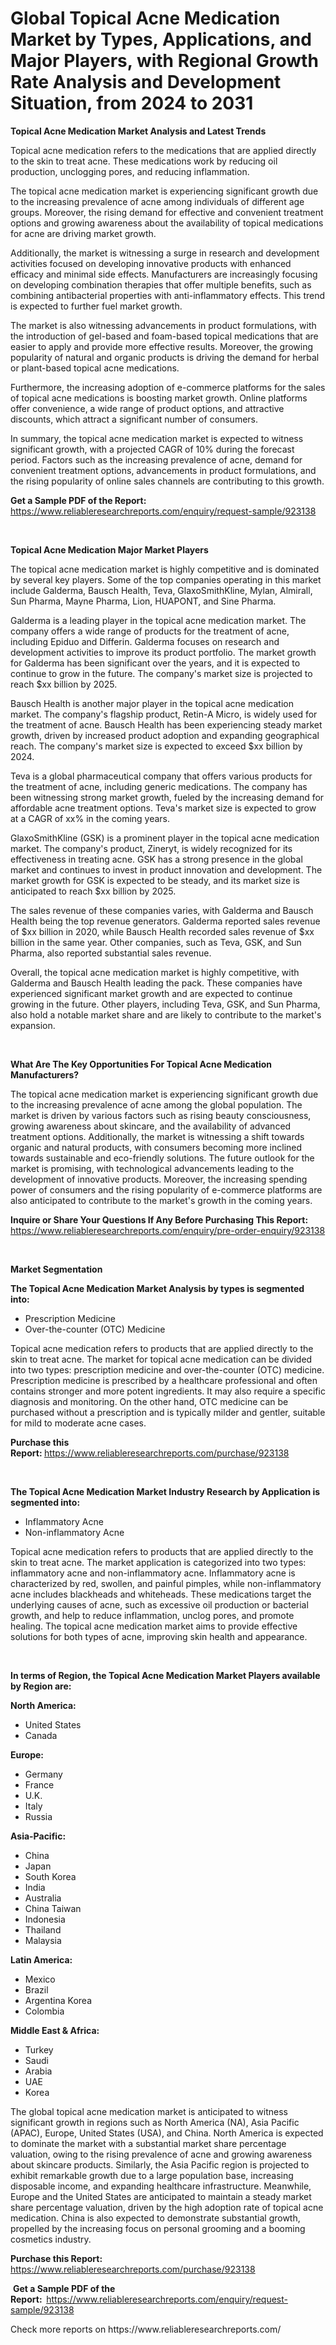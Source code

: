 <p><h1>Global Topical Acne Medication Market by Types, Applications, and Major Players, with Regional Growth Rate Analysis and Development Situation, from 2024 to 2031</h1></p><p><strong>Topical Acne Medication Market Analysis and Latest Trends</strong></p>
<p><p>Topical acne medication refers to the medications that are applied directly to the skin to treat acne. These medications work by reducing oil production, unclogging pores, and reducing inflammation.</p><p>The topical acne medication market is experiencing significant growth due to the increasing prevalence of acne among individuals of different age groups. Moreover, the rising demand for effective and convenient treatment options and growing awareness about the availability of topical medications for acne are driving market growth.</p><p>Additionally, the market is witnessing a surge in research and development activities focused on developing innovative products with enhanced efficacy and minimal side effects. Manufacturers are increasingly focusing on developing combination therapies that offer multiple benefits, such as combining antibacterial properties with anti-inflammatory effects. This trend is expected to further fuel market growth.</p><p>The market is also witnessing advancements in product formulations, with the introduction of gel-based and foam-based topical medications that are easier to apply and provide more effective results. Moreover, the growing popularity of natural and organic products is driving the demand for herbal or plant-based topical acne medications.</p><p>Furthermore, the increasing adoption of e-commerce platforms for the sales of topical acne medications is boosting market growth. Online platforms offer convenience, a wide range of product options, and attractive discounts, which attract a significant number of consumers.</p><p>In summary, the topical acne medication market is expected to witness significant growth, with a projected CAGR of 10% during the forecast period. Factors such as the increasing prevalence of acne, demand for convenient treatment options, advancements in product formulations, and the rising popularity of online sales channels are contributing to this growth.</p></p>
<p><strong>Get a Sample PDF of the Report:&nbsp;</strong> <a href="https://www.reliableresearchreports.com/enquiry/request-sample/923138">https://www.reliableresearchreports.com/enquiry/request-sample/923138</a></p>
<p>&nbsp;</p>
<p><strong>Topical Acne Medication Major Market Players</strong></p>
<p><p>The topical acne medication market is highly competitive and is dominated by several key players. Some of the top companies operating in this market include Galderma, Bausch Health, Teva, GlaxoSmithKline, Mylan, Almirall, Sun Pharma, Mayne Pharma, Lion, HUAPONT, and Sine Pharma.</p><p>Galderma is a leading player in the topical acne medication market. The company offers a wide range of products for the treatment of acne, including Epiduo and Differin. Galderma focuses on research and development activities to improve its product portfolio. The market growth for Galderma has been significant over the years, and it is expected to continue to grow in the future. The company's market size is projected to reach $xx billion by 2025.</p><p>Bausch Health is another major player in the topical acne medication market. The company's flagship product, Retin-A Micro, is widely used for the treatment of acne. Bausch Health has been experiencing steady market growth, driven by increased product adoption and expanding geographical reach. The company's market size is expected to exceed $xx billion by 2024.</p><p>Teva is a global pharmaceutical company that offers various products for the treatment of acne, including generic medications. The company has been witnessing strong market growth, fueled by the increasing demand for affordable acne treatment options. Teva's market size is expected to grow at a CAGR of xx% in the coming years.</p><p>GlaxoSmithKline (GSK) is a prominent player in the topical acne medication market. The company's product, Zineryt, is widely recognized for its effectiveness in treating acne. GSK has a strong presence in the global market and continues to invest in product innovation and development. The market growth for GSK is expected to be steady, and its market size is anticipated to reach $xx billion by 2025.</p><p>The sales revenue of these companies varies, with Galderma and Bausch Health being the top revenue generators. Galderma reported sales revenue of $xx billion in 2020, while Bausch Health recorded sales revenue of $xx billion in the same year. Other companies, such as Teva, GSK, and Sun Pharma, also reported substantial sales revenue.</p><p>Overall, the topical acne medication market is highly competitive, with Galderma and Bausch Health leading the pack. These companies have experienced significant market growth and are expected to continue growing in the future. Other players, including Teva, GSK, and Sun Pharma, also hold a notable market share and are likely to contribute to the market's expansion.</p></p>
<p>&nbsp;</p>
<p><strong>What Are The Key Opportunities For Topical Acne Medication Manufacturers?</strong></p>
<p><p>The topical acne medication market is experiencing significant growth due to the increasing prevalence of acne among the global population. The market is driven by various factors such as rising beauty consciousness, growing awareness about skincare, and the availability of advanced treatment options. Additionally, the market is witnessing a shift towards organic and natural products, with consumers becoming more inclined towards sustainable and eco-friendly solutions. The future outlook for the market is promising, with technological advancements leading to the development of innovative products. Moreover, the increasing spending power of consumers and the rising popularity of e-commerce platforms are also anticipated to contribute to the market's growth in the coming years.</p></p>
<p><strong>Inquire or Share Your Questions If Any Before Purchasing This Report:</strong> <a href="https://www.reliableresearchreports.com/enquiry/pre-order-enquiry/923138">https://www.reliableresearchreports.com/enquiry/pre-order-enquiry/923138</a></p>
<p>&nbsp;</p>
<p><strong>Market Segmentation</strong></p>
<p><strong>The Topical Acne Medication Market Analysis by types is segmented into:</strong></p>
<p><ul><li>Prescription Medicine</li><li>Over-the-counter (OTC) Medicine</li></ul></p>
<p><p>Topical acne medication refers to products that are applied directly to the skin to treat acne. The market for topical acne medication can be divided into two types: prescription medicine and over-the-counter (OTC) medicine. Prescription medicine is prescribed by a healthcare professional and often contains stronger and more potent ingredients. It may also require a specific diagnosis and monitoring. On the other hand, OTC medicine can be purchased without a prescription and is typically milder and gentler, suitable for mild to moderate acne cases.</p></p>
<p><strong>Purchase this Report:&nbsp;</strong><a href="https://www.reliableresearchreports.com/purchase/923138">https://www.reliableresearchreports.com/purchase/923138</a></p>
<p>&nbsp;</p>
<p><strong>The Topical Acne Medication Market Industry Research by Application is segmented into:</strong></p>
<p><ul><li>Inflammatory Acne</li><li>Non-inflammatory Acne</li></ul></p>
<p><p>Topical acne medication refers to products that are applied directly to the skin to treat acne. The market application is categorized into two types: inflammatory acne and non-inflammatory acne. Inflammatory acne is characterized by red, swollen, and painful pimples, while non-inflammatory acne includes blackheads and whiteheads. These medications target the underlying causes of acne, such as excessive oil production or bacterial growth, and help to reduce inflammation, unclog pores, and promote healing. The topical acne medication market aims to provide effective solutions for both types of acne, improving skin health and appearance.</p></p>
<p>&nbsp;</p>
<p><strong>In terms of Region, the Topical Acne Medication Market Players available by Region are:</strong></p>
<p>
    <p> <strong> North America: </strong>
        <ul>
            <li>United States</li>
            <li>Canada</li>
        </ul>
        </p> 
    <p> <strong> Europe: </strong>
        <ul>
            <li>Germany</li>
            <li>France</li>
            <li>U.K.</li>
            <li>Italy</li>
            <li>Russia</li>
        </ul>
        </p> 
    <p> <strong> Asia-Pacific: </strong>
        <ul>
            <li>China</li>
            <li>Japan</li>
            <li>South Korea</li>
            <li>India</li>
            <li>Australia</li>
            <li>China Taiwan</li>
            <li>Indonesia</li>
            <li>Thailand</li>
            <li>Malaysia</li>
        </ul>
        </p> 
    <p> <strong> Latin America: </strong>
        <ul>
            <li>Mexico</li>
            <li>Brazil</li>
            <li>Argentina Korea</li>
            <li>Colombia</li>
        </ul>
        </p> 
    <p> <strong> Middle East & Africa: </strong>
        <ul>
            <li>Turkey</li>
            <li>Saudi</li>
            <li>Arabia</li>
            <li>UAE</li>
            <li>Korea</li>
        </ul>
    </p>
    </p>
<p><p>The global topical acne medication market is anticipated to witness significant growth in regions such as North America (NA), Asia Pacific (APAC), Europe, United States (USA), and China. North America is expected to dominate the market with a substantial market share percentage valuation, owing to the rising prevalence of acne and growing awareness about skincare products. Similarly, the Asia Pacific region is projected to exhibit remarkable growth due to a large population base, increasing disposable income, and expanding healthcare infrastructure. Meanwhile, Europe and the United States are anticipated to maintain a steady market share percentage valuation, driven by the high adoption rate of topical acne medication. China is also expected to demonstrate substantial growth, propelled by the increasing focus on personal grooming and a booming cosmetics industry.</p></p>
<p><strong>Purchase this Report: </strong><a href="https://www.reliableresearchreports.com/purchase/923138">https://www.reliableresearchreports.com/purchase/923138</a></p>
<p>&nbsp;<strong>Get a Sample PDF of the Report:&nbsp;&nbsp;</strong><a href="https://www.reliableresearchreports.com/enquiry/request-sample/923138">https://www.reliableresearchreports.com/enquiry/request-sample/923138</a></p>
<p><strong></strong></p>
<p>Check more reports on https://www.reliableresearchreports.com/</p>